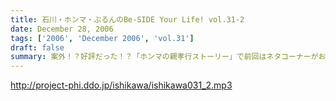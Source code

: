 ```yaml
---
title: 石川・ホンマ・ぶるんのBe-SIDE Your Life! vol.31-2
date: December 28, 2006
tags: ['2006', 'December 2006', 'vol.31']
draft: false
summary: 案外！？好評だった！？「ホンマの親孝行ストーリー」で前回はネタコーナーがおざなりになってしまったので、今回はばっちりやっております。そして「DDD」プロジェクトも鋭意進行中！なかなかのデザインが来ていますので、「お知らせ」の方も要チェックですぞ〜〜〜！NAMAE
---
```


http://project-phi.ddo.jp/ishikawa/ishikawa031_2.mp3
